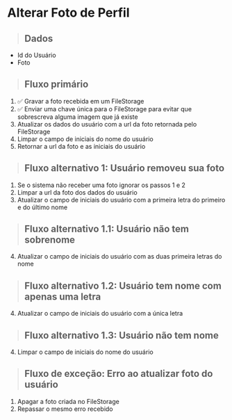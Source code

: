 # Alterar Foto de Perfil

> ## Dados
* Id do Usuário
* Foto

> ## Fluxo primário
1. ✅ Gravar a foto recebida em um FileStorage
2. ✅ Enviar uma chave única para o FileStorage para evitar que sobrescreva alguma imagem que já existe
3. Atualizar os dados do usuário com a url da foto retornada pelo FileStorage
4. Limpar o campo de iniciais do nome do usuário
5. Retornar a url da foto e as iniciais do usuário

> ## Fluxo alternativo 1: Usuário removeu sua foto
1. Se o sistema não receber uma foto ignorar os passos 1 e 2
3. Limpar a url da foto dos dados do usuário
4. Atualizar o campo de iniciais do usuário com a primeira letra do primeiro e do último nome

> ## Fluxo alternativo 1.1: Usuário não tem sobrenome
4. Atualizar o campo de iniciais do usuário com as duas primeira letras do nome

> ## Fluxo alternativo 1.2: Usuário tem nome com apenas uma letra
4. Atualizar o campo de iniciais do usuário com a única letra

> ## Fluxo alternativo 1.3: Usuário não tem nome
4. Limpar o campo de iniciais do nome do usuário

> ## Fluxo de exceção: Erro ao atualizar foto do usuário
1. Apagar a foto criada no FileStorage
2. Repassar o mesmo erro recebido